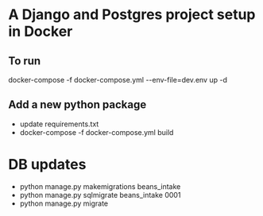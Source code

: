 # A Django and Postgres project setup in Docker


## To run

docker-compose -f docker-compose.yml --env-file=dev.env up -d


## Add a new python package 

   * update requirements.txt
   * docker-compose -f docker-compose.yml build


# DB updates

   * python manage.py makemigrations beans_intake
   * python manage.py sqlmigrate beans_intake 0001
   * python manage.py migrate

